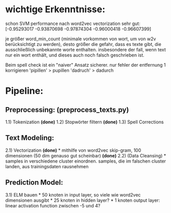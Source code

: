# wichtige Erkenntnisse:
schon SVM performance nach word2vec vectorization sehr gut: [-0.95293017 -0.93870698 -0.97874304 -0.96000418 -0.96607399]

je größer word_min_count (minimale vorkommen von wort, um von w2v berücksichtigt zu werden), desto größer die gefahr,
dass es texte gibt, die ausschließlich unbekannte worte enthalten. insbesondere der fall, wenn text nur ein wort enthält,
und dieses auch noch falsch geschrieben ist.

Beim spell check ist ein "naiver" Ansatz sicherer. nur fehler der entfernung 1 korrigieren
'pipillen' > pupillen
'dadruch' > dadurch

# Pipeline:

## Preprocessing: (preprocess_texts.py)
1.1) Tokenization **(done)**
1.2) Stopwörter filtern **(done)**
1.3) Spell Corrections

## Text Modeling:
2.1) Vectorization **(done)**
    * mithilfe von word2vec skip-gram, 100 dimensionen (50 dim genauso gut scheinbar) **(done)**
2.2) (Data Cleansing)
    * samples in verschiedene cluster einordnen. samples, die im falschen cluster landen, aus trainingsdaten rausnehmen

## Prediction Model:
3.1) ELM bauen
    * 50 knoten in input layer, so viele wie word2vec dimensionen ausgibt
    * 25 knoten in hidden layer?
    * 1 knoten output layer: linear activation function zwischen -5 und 4?